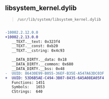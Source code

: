 ## libsystem_kernel.dylib

> `/usr/lib/system/libsystem_kernel.dylib`

```diff

-10002.2.12.0.0
+10002.2.13.0.0
   __TEXT.__text: 0x323f4
   __TEXT.__const: 0xb20
   __TEXT.__cstring: 0x4c93

   __DATA_DIRTY.__data: 0x18
   __DATA_DIRTY.__common: 0x680
   __DATA_DIRTY.__bss: 0x48
-  UUID: 86430E99-B055-36EF-B35E-A547A63DC03F
+  UUID: 53D6B5AE-C494-3B07-8435-6A5A08EA05F4
   Functions: 1451
   Symbols:   1653
   CStrings:  640

```
